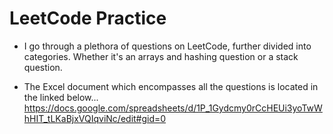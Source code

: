 # LeetCode Practice





- I go through a plethora of questions on LeetCode, further divided into categories.
Whether it's an arrays and hashing question or a stack question.

- The Excel document which encompasses all the questions is located in the linked below...
https://docs.google.com/spreadsheets/d/1P_1Gydcmy0rCcHEUi3yoTwWhHIT_tLKaBjxVQIqviNc/edit#gid=0